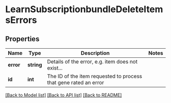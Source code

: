 # LearnSubscriptionbundleDeleteItemsErrors

## Properties
Name | Type | Description | Notes
------------ | ------------- | ------------- | -------------
**error** | **string** | Details of the error, e.g. item does not exist... | 
**id** | **int** | The ID of the item requested to process that gene rated an error | 

[[Back to Model list]](../README.md#documentation-for-models) [[Back to API list]](../README.md#documentation-for-api-endpoints) [[Back to README]](../README.md)


